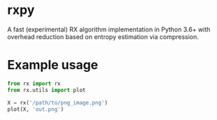 # rxpy
A fast (experimental) RX algorithm implementation in Python 3.6+ with overhead reduction based on entropy estimation via compression.

# Example usage

```python
from rx import rx
from rx.utils import plot

X = rx('/path/to/png_image.png')
plot(X, 'out.png')
```
